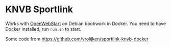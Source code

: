 # KNVB Sportlink

Works with [OpenWebStart](https://openwebstart.com/download/) on Debian bookwork in Docker.
You need to have Docker installed, run `run.sh` to start.

Some code from https://github.com/vrolijken/sportlink-knvb-docker